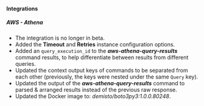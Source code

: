 
#### Integrations

##### AWS - Athena

- The integration is no longer in beta.
- Added the **Timeout** and **Retries** instance configuration options.
- Added an `query_execution_id` to the ***aws-athena-query-results*** command results, to help differentiate between results from different queries.
- Updated the context output keys of commands to be separated from each other (previously, the keys were nested under the same `Query` key).
- Updated the output of the ***aws-athena-query-results*** command to parsed & arranged results instead of the previous raw response.
- Updated the Docker image to: *demisto/boto3py3:1.0.0.80248*.
